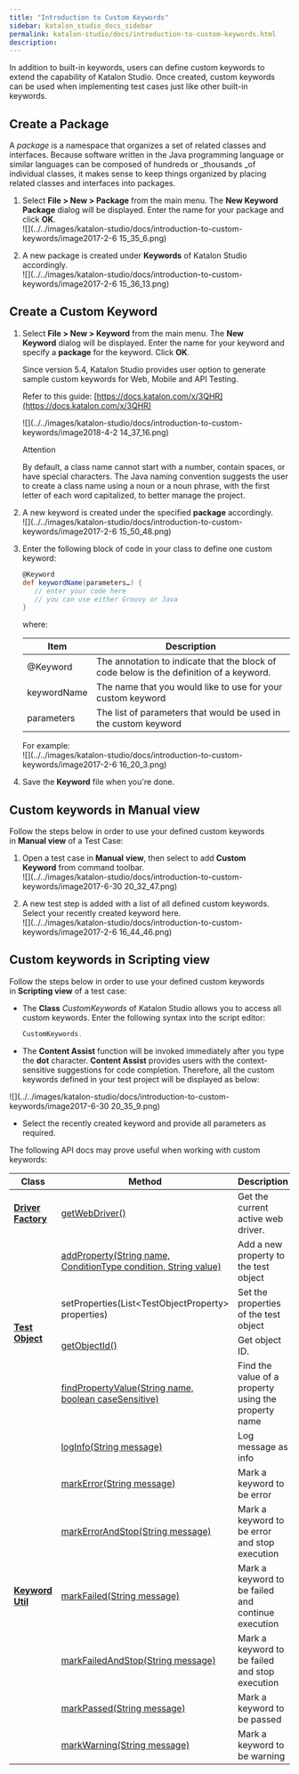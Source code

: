 ```yaml
---
title: "Introduction to Custom Keywords" 
sidebar: katalon_studio_docs_sidebar
permalink: katalon-studio/docs/introduction-to-custom-keywords.html 
description: 
---
```

In addition to built-in keywords, users can define custom keywords to extend the capability of Katalon Studio. Once created, custom keywords can be used when implementing test cases just like other built-in keywords. 

Create a Package
----------------

A _package_ is a namespace that organizes a set of related classes and interfaces. Because software written in the Java programming language or similar languages can be composed of hundreds or _thousands _of individual classes, it makes sense to keep things organized by placing related classes and interfaces into packages.

1.  Select **File > New > Package** from the main menu. The **New Keyword Package** dialog will be displayed. Enter the name for your package and click **OK**.  
    ![](../../images/katalon-studio/docs/introduction-to-custom-keywords/image2017-2-6 15_35_6.png)  
      
    
2.  A new package is created under **Keywords** of Katalon Studio accordingly.  
    ![](../../images/katalon-studio/docs/introduction-to-custom-keywords/image2017-2-6 15_36_13.png)

Create a Custom Keyword
-----------------------

1.  Select **File > New > Keyword** from the main menu. The **New Keyword** dialog will be displayed. Enter the name for your keyword and specify a **package** for the keyword. Click **OK**.
    
    Since version 5.4, Katalon Studio provides user option to generate sample custom keywords for Web, Mobile and API Testing.
    
    Refer to this guide: [https://docs.katalon.com/x/3QHR](https://docs.katalon.com/x/3QHR)
    
      
    ![](../../images/katalon-studio/docs/introduction-to-custom-keywords/image2018-4-2 14_37_16.png)
    
    Attention
    
    By default, a class name cannot start with a number, contain spaces, or have special characters. The Java naming convention suggests the user to create a class name using a noun or a noun phrase, with the first letter of each word capitalized, to better manage the project.
    
      
      
    
2.  A new keyword is created under the specified **package** accordingly.  
    ![](../../images/katalon-studio/docs/introduction-to-custom-keywords/image2017-2-6 15_50_48.png)  
      
    
3.  Enter the following block of code in your class to define one custom keyword:
    
    ```groovy
    @Keyword
    def keywordName(parameters…) {
       // enter your code here
       // you can use either Groovy or Java      
    }
    ```
    
    where:
    
    <table class="wrapped confluenceTable" style="table-layout: fixed;"><thead><tr><th class="xtd-0-0 confluenceTh" style="">Item</th><th class="xtd-0-1 confluenceTh" style="">Description</th></tr></thead><tbody style=""><tr class="xtr-1" style=""><td class="xtd-1-0 confluenceTd" style="">@Keyword</td><td class="xtd-1-1 confluenceTd" style="">The annotation to indicate that the block of code below is the definition of a keyword.</td></tr><tr class="xtr-2" style=""><td class="xtd-2-0 confluenceTd" style="">keywordName</td><td class="xtd-2-1 confluenceTd" style="">The name that you would like to use for your custom keyword</td></tr><tr class="xtr-3" style=""><td class="xtd-3-0 confluenceTd" style="">parameters</td><td class="xtd-3-1 confluenceTd" style="">The list of parameters that would be used in the custom keyword</td></tr></tbody></table>
    
    For example:  
    ![](../../images/katalon-studio/docs/introduction-to-custom-keywords/image2017-2-6 16_20_3.png)
    
4.  Save the **Keyword** file when you're done.  
      
    

Custom keywords in Manual view
------------------------------

Follow the steps below in order to use your defined custom keywords in **Manual view** of a Test Case:

1.  Open a test case in **Manual** **view**, then select to add **Custom Keyword** from command toolbar.  
    ![](../../images/katalon-studio/docs/introduction-to-custom-keywords/image2017-6-30 20_32_47.png)  
      
    
2.  A new test step is added with a list of all defined custom keywords. Select your recently created keyword here.  
    ![](../../images/katalon-studio/docs/introduction-to-custom-keywords/image2017-2-6 16_44_46.png)

Custom keywords in Scripting view
---------------------------------

Follow the steps below in order to use your defined custom keywords in **Scripting view** of a test case:

*   The **Class** _CustomKeywords_ of Katalon Studio allows you to access all custom keywords. Enter the following syntax into the script editor:
    
    ```groovy
    CustomKeywords.
    ```
    
*   The **Content Assist** function will be invoked immediately after you type the **dot** character. **Content Assist** provides users with the context-sensitive suggestions for code completion. Therefore, all the custom keywords defined in your test project will be displayed as below:

![](../../images/katalon-studio/docs/introduction-to-custom-keywords/image2017-6-30 20_35_9.png)

*   Select the recently created keyword and provide all parameters as required.  
      
    

The following API docs may prove useful when working with custom keywords:

<table class="wrapped confluenceTable" style="table-layout: fixed;"><thead><tr><th class="xtd-0-0 confluenceTh" style="">Class</th><th class="xtd-0-1 confluenceTh" style="">Method</th><th class="xtd-0-2 confluenceTh" colspan="1" style="">Description</th></tr></thead><tbody style=""><tr class="xtr-1" style=""><td class="xtd-1-0 confluenceTd" style=""><strong style=""><a class="external-link" href="http://api-docs.katalon.com/studio/v4.6.0.2/api/com/kms/katalon/core/webui/driver/DriverFactory.html" rel="nofollow" style="">Driver Factory</a></strong></td><td class="xtd-1-1 confluenceTd" style=""><a class="external-link" href="http://api-docs.katalon.com/studio/v4.6.0.2/api/com/kms/katalon/core/webui/driver/DriverFactory.html#getWebDriver()" rel="nofollow" style="">getWebDriver()</a></td><td class="xtd-1-2 confluenceTd" colspan="1" style="">Get the current active web driver.</td></tr><tr class="xtr-2" style=""><td class="xtd-2-0 xtd-3-0 xtd-4-0 xtd-5-0 confluenceTd" rowspan="4" style=""><strong style=""><a class="external-link" href="http://api-docs.katalon.com/studio/v4.6.0.2/api/com/kms/katalon/core/testobject/TestObject.html" rel="nofollow" style="">Test Object</a></strong></td><td class="xtd-2-1 confluenceTd" style=""><a class="external-link" href="http://api-docs.katalon.com/studio/v4.6.0.2/api/com/kms/katalon/core/testobject/TestObject.html#addProperty(java.lang.String,%20com.kms.katalon.core.testobject.ConditionType,%20java.lang.String)" rel="nofollow" style="">addProperty(String name, ConditionType condition, String value)</a></td><td class="xtd-2-2 confluenceTd" colspan="1" style="">Add a new property to the test object</td></tr><tr class="xtr-3" style=""><td class="xtd-3-1 confluenceTd" colspan="1" style=""><a class="in-cell-link" rel="nofollow" style="">setProperties(List&lt;TestObjectProperty&gt; properties)</a></td><td class="xtd-3-2 confluenceTd" colspan="1" style="">Set the properties of the test object</td></tr><tr class="xtr-4" style=""><td class="xtd-4-1 confluenceTd" colspan="1" style=""><a class="external-link" href="http://api-docs.katalon.com/studio/v4.6.0.2/api/com/kms/katalon/core/testobject/TestObject.html#getObjectId()" rel="nofollow" style="">getObjectId()</a></td><td class="xtd-4-2 confluenceTd" colspan="1" style="">Get object ID.</td></tr><tr class="xtr-5" style=""><td class="xtd-5-1 confluenceTd" colspan="1" style=""><a class="external-link" href="http://api-docs.katalon.com/studio/v4.6.0.2/api/com/kms/katalon/core/testobject/TestObject.html#findPropertyValue(java.lang.String,%20boolean)" rel="nofollow" style="">findPropertyValue(String name, boolean caseSensitive)</a></td><td class="xtd-5-2 confluenceTd" colspan="1" style="">Find the value of a property using the property name</td></tr><tr class="xtr-6" style=""><td class="xtd-6-0 xtd-7-0 xtd-8-0 xtd-9-0 xtd-10-0 xtd-11-0 xtd-12-0 confluenceTd" rowspan="7" style=""><strong style=""><a class="external-link" href="http://api-docs.katalon.com/studio/v4.6.0.2/api/com/kms/katalon/core/util/KeywordUtil.html" rel="nofollow" style="">Keyword Util</a></strong></td><td class="xtd-6-1 confluenceTd" colspan="1" style=""><a class="external-link" href="http://api-docs.katalon.com/studio/v4.6.0.2/api/com/kms/katalon/core/util/KeywordUtil.html#logInfo(java.lang.String)" rel="nofollow" style="">logInfo(String message)</a></td><td class="xtd-6-2 confluenceTd" colspan="1" style="">Log message as info</td></tr><tr class="xtr-7" style=""><td class="xtd-7-1 confluenceTd" colspan="1" style=""><a class="external-link" href="http://api-docs.katalon.com/studio/v4.6.0.2/api/com/kms/katalon/core/util/KeywordUtil.html#markError(java.lang.String)" rel="nofollow" style="">markError(String message)</a></td><td class="xtd-7-2 confluenceTd" colspan="1" style="">Mark a keyword to be error</td></tr><tr class="xtr-8" style=""><td class="xtd-8-1 confluenceTd" colspan="1" style=""><a class="external-link" href="http://api-docs.katalon.com/studio/v4.6.0.2/api/com/kms/katalon/core/util/KeywordUtil.html#markErrorAndStop(java.lang.String)" rel="nofollow" style="">markErrorAndStop(String message)</a></td><td class="xtd-8-2 confluenceTd" colspan="1" style="">Mark a keyword to be error and stop execution</td></tr><tr class="xtr-9" style=""><td class="xtd-9-1 confluenceTd" colspan="1" style=""><a class="external-link" href="http://api-docs.katalon.com/studio/v4.6.0.2/api/com/kms/katalon/core/util/KeywordUtil.html#markFailed(java.lang.String)" rel="nofollow" style="">markFailed(String message)</a></td><td class="xtd-9-2 confluenceTd" colspan="1" style="">Mark a keyword to be failed and continue execution</td></tr><tr class="xtr-10" style=""><td class="xtd-10-1 confluenceTd" colspan="1" style=""><a class="external-link" href="http://api-docs.katalon.com/studio/v4.6.0.2/api/com/kms/katalon/core/util/KeywordUtil.html#markFailedAndStop(java.lang.String)" rel="nofollow" style="">markFailedAndStop(String message)</a></td><td class="xtd-10-2 confluenceTd" colspan="1" style="">Mark a keyword to be failed and stop execution</td></tr><tr class="xtr-11" style=""><td class="xtd-11-1 confluenceTd" colspan="1" style=""><a class="external-link" href="http://api-docs.katalon.com/studio/v4.6.0.2/api/com/kms/katalon/core/util/KeywordUtil.html#markPassed(java.lang.String)" rel="nofollow" style="">markPassed(String message)</a></td><td class="xtd-11-2 confluenceTd" colspan="1" style="">Mark a keyword to be passed</td></tr><tr class="xtr-12" style=""><td class="xtd-12-1 confluenceTd" colspan="1" style=""><a class="external-link" href="http://api-docs.katalon.com/studio/v4.6.0.2/api/com/kms/katalon/core/util/KeywordUtil.html#markWarning(java.lang.String)" rel="nofollow" style="">markWarning(String message)</a></td><td class="xtd-12-2 confluenceTd" colspan="1" style="">Mark a keyword to be warning</td></tr></tbody></table>